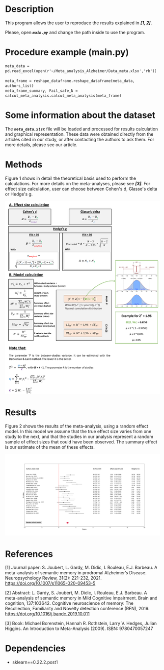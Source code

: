 # Description
This program allows the user to reproduce the results explained in _**[1, 2]**_.

Please, open _**`main.py`**_ and change the path inside to use the program.

# Procedure example (main.py)
```
meta_data = pd.read_excel(open(r'~/Meta_analysis_Alzheimer/Data_meta.xlsx','rb'))

meta_frame = reshape_dataframe.reshape_dataframe(meta_data, authors_list)
meta_frame_summary, Fail_safe_N = calcul_meta_analysis.calcul_meta_analysis(meta_frame)
```

# Some information about the dataset
The _**`meta_data.xlsx`**_ file will be loaded and processed for results calculation and graphical representation. These data were obtained directly from the articles cited in our study, or after contacting the authors to ask them. For more details, please see our article.

# Methods
Figure 1 shows in detail the theoretical basis used to perform the calculations. For more details on the meta-analyses, please see _**[3]**_. For effect size calculation, user can choose between Cohen's d, Glasse's delta or Hedge's g.

![](illustrations/Methods.png)

# Results
Figure 2 shows the results of the meta-analysis, using a random effect model. In this model we assume that the true effect size varies from one study to the next, and that the studies in our analysis represent a random sample of effect sizes that could have been observed. The summary effect is our estimate of the mean of these effects.

![](illustrations/Results.png)

# References
[1] Journal paper: S. Joubert, L. Gardy, M. Didic, I. Rouleau, E.J. Barbeau. A meta-analysis of semantic memory in prodromal Alzheimer’s Disease. Neuropsychology Review, 31(2): 221-232, 2021. https://doi.org/10.1007/s11065-020-09453-5

[2] Abstract: L. Gardy, S. Joubert, M. Didic, I. Rouleau, E.J. Barbeau. A meta-analysis of semantic memory in Mild Cognitive Impairment. Brain and cognition, 137:103642. Cognitive neuroscience of memory: The Recollection, Familiarity and Novelty detection conference (RFN), 2019. https://doi.org/10.1016/j.bandc.2019.10.011

[3] Book: Michael Borenstein, Hannah R. Rothstein, Larry V. Hedges, Julian Higgins. An Introduction to Meta-Analysis (2009). ISBN: 9780470057247

# Dependencies
- sklearn==0.22.2.post1
